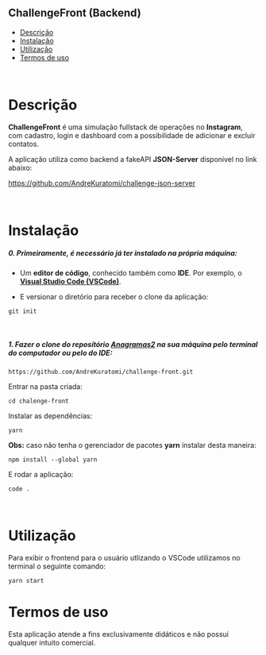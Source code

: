 ## ChallengeFront (Backend)

- [Descrição](#descrição)
- [Instalação](#instalação)
- [Utilização](#utilização)
- [Termos de uso](#termos-de-uso)

<br>

# Descrição

<b>ChallengeFront</b> é uma simulação fullstack de operações no <b>Instagram</b>, com cadastro, login e dashboard com a possibilidade de adicionar e excluir contatos.

A aplicação utiliza como backend a fakeAPI <strong>JSON-Server</strong> disponível no link abaixo:

https://github.com/AndreKuratomi/challenge-json-server

<br>


# Instalação

<h5>0. Primeiramente, é necessário já ter instalado na própria máquina:</h5>

- Um <b>editor de código</b>, conhecido também como <b>IDE</b>. Por exemplo, o <b>[Visual Studio Code (VSCode)](https://code.visualstudio.com/)</b>.

- <p> E versionar o diretório para receber o clone da aplicação:</p>

```
git init
```

<br>
<h5>1. Fazer o clone do reposítório <span style="text-decoration: underline">Anagramas2</span> na sua máquina pelo terminal do computador ou pelo do IDE:</h5>

```
https://github.com/AndreKuratomi/challenge-front.git
```

<p>Entrar na pasta criada:</p>

```
cd chalenge-front
```

<p>Instalar as dependências:</p>

```
yarn
```

<p><b>Obs:</b> caso não tenha o gerenciador de pacotes <b>yarn</b> instalar desta maneira:</p>

```
npm install --global yarn
```


<p>E rodar a aplicação:</p>

```
code .
```

<br>


# Utilização

<p>Para exibir o frontend para o usuário utlizando o VSCode utilizamos no terminal o seguinte comando:</p>

```
yarn start
```




# Termos de uso

<p>Esta aplicação atende a fins exclusivamente didáticos e não possui qualquer intuito comercial.</p>
